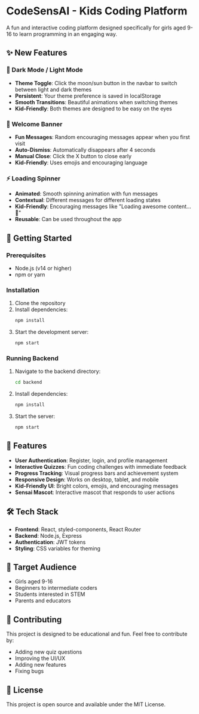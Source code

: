 # CodeSensAI - Kids Coding Platform

A fun and interactive coding platform designed specifically for girls aged 9-16 to learn programming in an engaging way.

## ✨ New Features

### 🌙 Dark Mode / Light Mode
- **Theme Toggle**: Click the moon/sun button in the navbar to switch between light and dark themes
- **Persistent**: Your theme preference is saved in localStorage
- **Smooth Transitions**: Beautiful animations when switching themes
- **Kid-Friendly**: Both themes are designed to be easy on the eyes

### 🎉 Welcome Banner
- **Fun Messages**: Random encouraging messages appear when you first visit
- **Auto-Dismiss**: Automatically disappears after 4 seconds
- **Manual Close**: Click the X button to close early
- **Kid-Friendly**: Uses emojis and encouraging language

### ⚡ Loading Spinner
- **Animated**: Smooth spinning animation with fun messages
- **Contextual**: Different messages for different loading states
- **Kid-Friendly**: Encouraging messages like "Loading awesome content... 🚀"
- **Reusable**: Can be used throughout the app

## 🚀 Getting Started

### Prerequisites
- Node.js (v14 or higher)
- npm or yarn

### Installation
1. Clone the repository
2. Install dependencies:
   ```bash
   npm install
   ```
3. Start the development server:
   ```bash
   npm start
   ```

### Running Backend
1. Navigate to the backend directory:
   ```bash
   cd backend
   ```
2. Install dependencies:
   ```bash
   npm install
   ```
3. Start the server:
   ```bash
   npm start
   ```

## 🎨 Features

- **User Authentication**: Register, login, and profile management
- **Interactive Quizzes**: Fun coding challenges with immediate feedback
- **Progress Tracking**: Visual progress bars and achievement system
- **Responsive Design**: Works on desktop, tablet, and mobile
- **Kid-Friendly UI**: Bright colors, emojis, and encouraging messages
- **Sensai Mascot**: Interactive mascot that responds to user actions

## 🛠️ Tech Stack

- **Frontend**: React, styled-components, React Router
- **Backend**: Node.js, Express
- **Authentication**: JWT tokens
- **Styling**: CSS variables for theming

## 🎯 Target Audience

- Girls aged 9-16
- Beginners to intermediate coders
- Students interested in STEM
- Parents and educators

## 🌟 Contributing

This project is designed to be educational and fun. Feel free to contribute by:
- Adding new quiz questions
- Improving the UI/UX
- Adding new features
- Fixing bugs

## 📝 License

This project is open source and available under the MIT License.
